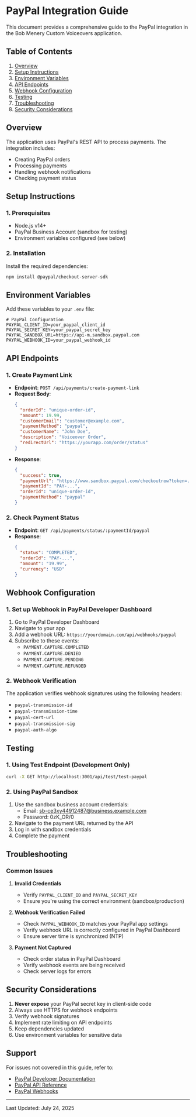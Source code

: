 # PayPal Integration Guide

This document provides a comprehensive guide to the PayPal integration in the Bob Menery Custom Voiceovers application.

## Table of Contents
1. [Overview](#overview)
2. [Setup Instructions](#setup-instructions)
3. [Environment Variables](#environment-variables)
4. [API Endpoints](#api-endpoints)
5. [Webhook Configuration](#webhook-configuration)
6. [Testing](#testing)
7. [Troubleshooting](#troubleshooting)
8. [Security Considerations](#security-considerations)

## Overview
The application uses PayPal's REST API to process payments. The integration includes:
- Creating PayPal orders
- Processing payments
- Handling webhook notifications
- Checking payment status

## Setup Instructions

### 1. Prerequisites
- Node.js v14+
- PayPal Business Account (sandbox for testing)
- Environment variables configured (see below)

### 2. Installation
Install the required dependencies:
```bash
npm install @paypal/checkout-server-sdk
```

## Environment Variables
Add these variables to your `.env` file:

```env
# PayPal Configuration
PAYPAL_CLIENT_ID=your_paypal_client_id
PAYPAL_SECRET_KEY=your_paypal_secret_key
PAYPAL_SANDBOX_URL=https://api-m.sandbox.paypal.com
PAYPAL_WEBHOOK_ID=your_paypal_webhook_id
```

## API Endpoints

### 1. Create Payment Link
- **Endpoint**: `POST /api/payments/create-payment-link`
- **Request Body**:
  ```json
  {
    "orderId": "unique-order-id",
    "amount": 19.99,
    "customerEmail": "customer@example.com",
    "paymentMethod": "paypal",
    "customerName": "John Doe",
    "description": "Voiceover Order",
    "redirectUrl": "https://yourapp.com/order/status"
  }
  ```
- **Response**:
  ```json
  {
    "success": true,
    "paymentUrl": "https://www.sandbox.paypal.com/checkoutnow?token=...",
    "paymentId": "PAY-...",
    "orderId": "unique-order-id",
    "paymentMethod": "paypal"
  }
  ```

### 2. Check Payment Status
- **Endpoint**: `GET /api/payments/status/:paymentId/paypal`
- **Response**:
  ```json
  {
    "status": "COMPLETED",
    "orderId": "PAY-...",
    "amount": "19.99",
    "currency": "USD"
  }
  ```

## Webhook Configuration

### 1. Set up Webhook in PayPal Developer Dashboard
1. Go to PayPal Developer Dashboard
2. Navigate to your app
3. Add a webhook URL: `https://yourdomain.com/api/webhooks/paypal`
4. Subscribe to these events:
   - `PAYMENT.CAPTURE.COMPLETED`
   - `PAYMENT.CAPTURE.DENIED`
   - `PAYMENT.CAPTURE.PENDING`
   - `PAYMENT.CAPTURE.REFUNDED`

### 2. Webhook Verification
The application verifies webhook signatures using the following headers:
- `paypal-transmission-id`
- `paypal-transmission-time`
- `paypal-cert-url`
- `paypal-transmission-sig`
- `paypal-auth-algo`

## Testing

### 1. Using Test Endpoint (Development Only)
```bash
curl -X GET http://localhost:3001/api/test/test-paypal
```

### 2. Using PayPal Sandbox
1. Use the sandbox business account credentials:
   - Email: sb-ce3xy44912487@business.example.com
   - Password: 0zK_OR/0
2. Navigate to the payment URL returned by the API
3. Log in with sandbox credentials
4. Complete the payment

## Troubleshooting

### Common Issues
1. **Invalid Credentials**
   - Verify `PAYPAL_CLIENT_ID` and `PAYPAL_SECRET_KEY`
   - Ensure you're using the correct environment (sandbox/production)

2. **Webhook Verification Failed**
   - Check `PAYPAL_WEBHOOK_ID` matches your PayPal app settings
   - Verify webhook URL is correctly configured in PayPal Dashboard
   - Ensure server time is synchronized (NTP)

3. **Payment Not Captured**
   - Check order status in PayPal Dashboard
   - Verify webhook events are being received
   - Check server logs for errors

## Security Considerations

1. **Never expose** your PayPal secret key in client-side code
2. Always use HTTPS for webhook endpoints
3. Verify webhook signatures
4. Implement rate limiting on API endpoints
5. Keep dependencies updated
6. Use environment variables for sensitive data

## Support
For issues not covered in this guide, refer to:
- [PayPal Developer Documentation](https://developer.paypal.com/docs/)
- [PayPal API Reference](https://developer.paypal.com/api/rest/)
- [PayPal Webhooks](https://developer.paypal.com/api/rest/webhooks/)

---
Last Updated: July 24, 2025
